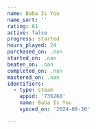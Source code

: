 ```yaml
---
name: Baba Is You
name_sort: ''
rating: 81
active: false
progress: started
hours_played: 24
purchased_on: .nan
started_on: .nan
beaten_on: .nan
completed_on: .nan
mastered_on: .nan
identifiers:
  - type: steam
    appid: '736260'
    name: Baba Is You
    synced_on: '2024-08-30'

---
```

